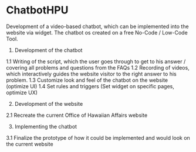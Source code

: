 # ChatbotHPU

 Development of a video-based chatbot, which can be implemented into the website via widget. The chatbot os created on a free No-Code / Low-Code Tool.

 1. Development of the chatbot

   1.1 Writing of the script, which the user goes through to get to his answer / covering all problems and questions from the FAQs
   1.2 Recording of videos, which interactively guides the website visitor to the right answer to his problem.
   1.3 Customize look and feel of the chatbot on the website (optimize UI)
   1.4 Set rules and triggers (Set widget on specific pages, optimize UX)

 2. Development of the website 

   2.1 Recreate the current Office of Hawaiian Affairs website

 3. Implementing the chatbot

   3.1 Finalize the prototype of how it could be implemented and would look on the current website
